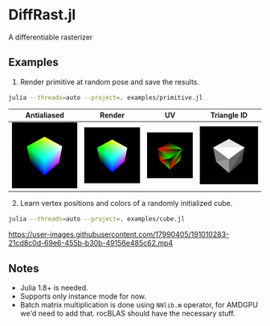 # DiffRast.jl

A differentiable rasterizer

## Examples

1. Render primitive at random pose and save the results.

```bash
julia --threads=auto --project=. examples/primitive.jl
```

|Antialiased|Render|UV|Triangle ID|
|-|-|-|-|
|![image](/data/antialiased.png)|![image](/data/interpolation.png)|![image](/data/uv.png)|![image](/data/triangle-ids.png)|

2. Learn vertex positions and colors of a randomly initialized cube.

```bash
julia --threads=auto --project=. examples/cube.jl
```

https://user-images.githubusercontent.com/17990405/191010283-21cd8c0d-69e6-455b-b30b-49156e485c62.mp4

## Notes

- Julia 1.8+ is needed.
- Supports only instance mode for now.
- Batch matrix multiplication is done using `NNlib.⊠` operator, for AMDGPU we'd need to add that.
rocBLAS should have the necessary stuff.
